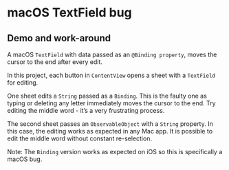 #  macOS TextField bug
## Demo and work-around

A macOS `TextField` with data passed as an `@Binding property`, moves the cursor to the end after every edit.

In this project, each button in `ContentView` opens a sheet with a `TextField` for editing.

One sheet edits a `String` passed as a `Binding`. This is the faulty one as typing or deleting any letter immediately moves the cursor to the end. Try editing the middle word - it’s a very frustrating process.

The second sheet passes an `ObservableObject` with a `String` property. In this case, the editing works as expected in any Mac app. It is possible to edit the middle word without constant re-selection.

Note: The `Binding` version works as expected on iOS so this is specifically a macOS bug.
